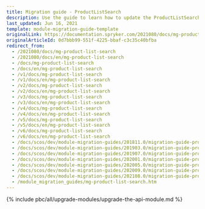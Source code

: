 ```yaml
---
title: Migration guide - ProductListSearch
description: Use the guide to learn how to update the ProductListSearch module to a newer version.
last_updated: Jun 16, 2021
template: module-migration-guide-template
originalLink: https://documentation.spryker.com/2021080/docs/mg-product-list-search
originalArticleId: 0d7bbb99-551f-4225-bbaf-c3c35c40bfba
redirect_from:
  - /2021080/docs/mg-product-list-search
  - /2021080/docs/en/mg-product-list-search
  - /docs/mg-product-list-search
  - /docs/en/mg-product-list-search
  - /v1/docs/mg-product-list-search
  - /v1/docs/en/mg-product-list-search
  - /v2/docs/mg-product-list-search
  - /v2/docs/en/mg-product-list-search
  - /v3/docs/mg-product-list-search
  - /v3/docs/en/mg-product-list-search
  - /v4/docs/mg-product-list-search
  - /v4/docs/en/mg-product-list-search
  - /v5/docs/mg-product-list-search
  - /v5/docs/en/mg-product-list-search
  - /v6/docs/mg-product-list-search
  - /v6/docs/en/mg-product-list-search
  - /docs/scos/dev/module-migration-guides/201811.0/migration-guide-productlistsearch.html
  - /docs/scos/dev/module-migration-guides/201903.0/migration-guide-productlistsearch.html
  - /docs/scos/dev/module-migration-guides/201907.0/migration-guide-productlistsearch.html
  - /docs/scos/dev/module-migration-guides/202001.0/migration-guide-productlistsearch.html
  - /docs/scos/dev/module-migration-guides/202005.0/migration-guide-productlistsearch.html
  - /docs/scos/dev/module-migration-guides/202009.0/migration-guide-productlistsearch.html
  - /docs/scos/dev/module-migration-guides/202108.0/migration-guide-productlistsearch.html
  - /module_migration_guides/mg-product-list-search.htm
---
```


{% include pbc/all/upgrade-modules/upgrade-the-api-module.md %} <!-- To edit, see /_includes/pbc/all/upgrade-modules/upgrade-the-api-module.md -->
